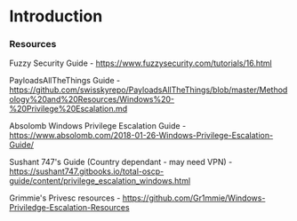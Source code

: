 # Introduction

### Resources

Fuzzy Security Guide - https://www.fuzzysecurity.com/tutorials/16.html

PayloadsAllTheThings Guide - https://github.com/swisskyrepo/PayloadsAllTheThings/blob/master/Methodology%20and%20Resources/Windows%20-%20Privilege%20Escalation.md

Absolomb Windows Privilege Escalation Guide - https://www.absolomb.com/2018-01-26-Windows-Privilege-Escalation-Guide/

Sushant 747's Guide (Country dependant - may need VPN) - https://sushant747.gitbooks.io/total-oscp-guide/content/privilege_escalation_windows.html

Grimmie's Privesc resources - https://github.com/Gr1mmie/Windows-Priviledge-Escalation-Resources
